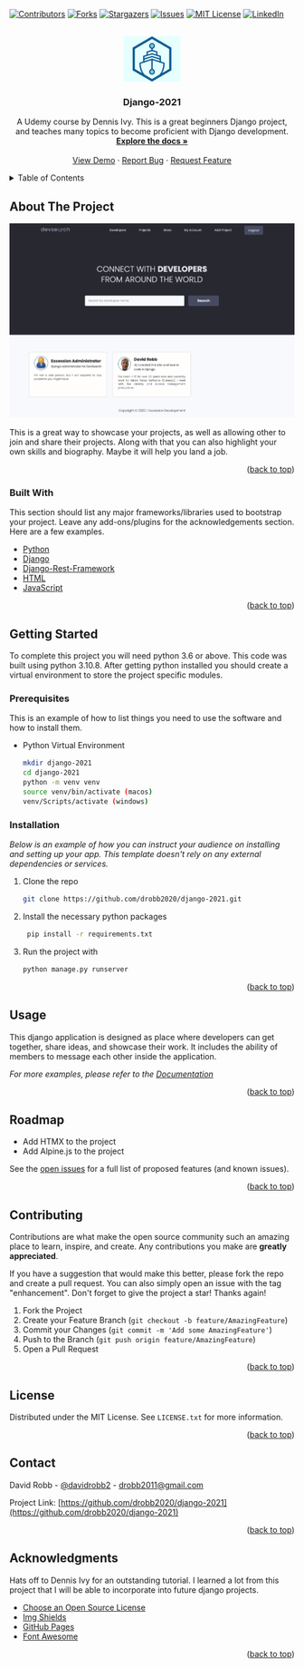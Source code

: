 <div id="top"></div>
<!--
*** Thanks for checking out the Best-README-Template. If you have a suggestion
*** that would make this better, please fork the repo and create a pull request
*** or simply open an issue with the tag "enhancement".
*** Don't forget to give the project a star!
*** Thanks again! Now go create something AMAZING! :D
-->

<!-- PROJECT SHIELDS -->
<!--
*** I'm using markdown "reference style" links for readability.
*** Reference links are enclosed in brackets [ ] instead of parentheses ( ).
*** See the bottom of this document for the declaration of the reference variables
*** for contributors-url, forks-url, etc. This is an optional, concise syntax you may use.
*** https://www.markdownguide.org/basic-syntax/#reference-style-links
-->
[![Contributors][contributors-shield]][contributors-url]
[![Forks][forks-shield]][forks-url]
[![Stargazers][stars-shield]][stars-url]
[![Issues][issues-shield]][issues-url]
[![MIT License][license-shield]][license-url]
[![LinkedIn][linkedin-shield]][linkedin-url]

<!-- PROJECT LOGO -->
<br />
<div align="center">
  <a href="https://github.com/drobb2020/django-2021">
    <img src="static/assets/logo-md.jpg" alt="Logo" width="100">
  </a>

  <h3 align="center">Django-2021</h3>

  <p align="center">
    A Udemy course by Dennis Ivy. This is a great beginners Django project, and teaches many topics to become proficient with Django development.
    <br />
    <a href="https://github.com/drobb2020/django-2021"><strong>Explore the docs »</strong></a>
    <br />
    <br />
    <a href="https://github.com/drobb2020/django-2021">View Demo</a>
    ·
    <a href="https://github.com/drobb2020/django-2021/issues">Report Bug</a>
    ·
    <a href="https://github.com/drobb2020/django-2021/issues">Request Feature</a>
  </p>
</div>

<!-- TABLE OF CONTENTS -->
<details>
  <summary>Table of Contents</summary>
  <ol>
    <li>
      <a href="#about-the-project">About The Project</a>
      <ul>
        <li><a href="#built-with">Built With</a></li>
      </ul>
    </li>
    <li>
      <a href="#getting-started">Getting Started</a>
      <ul>
        <li><a href="#prerequisites">Prerequisites</a></li>
        <li><a href="#installation">Installation</a></li>
      </ul>
    </li>
    <li><a href="#usage">Usage</a></li>
    <li><a href="#roadmap">Roadmap</a></li>
    <li><a href="#contributing">Contributing</a></li>
    <li><a href="#license">License</a></li>
    <li><a href="#contact">Contact</a></li>
    <li><a href="#acknowledgments">Acknowledgments</a></li>
  </ol>
</details>

<!-- ABOUT THE PROJECT -->
## About The Project

[![Product Name Screen Shot][product-screenshot]](https://example.com)

This is a great way to showcase your projects, as well as allowing other to join and share their projects. Along with that you can also highlight your own skills and biography. Maybe it will help you land a job.

<p align="right">(<a href="#top">back to top</a>)</p>

### Built With

This section should list any major frameworks/libraries used to bootstrap your project. Leave any add-ons/plugins for the acknowledgements section. Here are a few examples.

* [Python](https://python.org)
* [Django](https://www.djangoproject.com/)
* [Django-Rest-Framework](https://www.django-rest-framework.org/)
* [HTML](https://www.w3schools.com/html/)
* [JavaScript](https://www.javascript.com/)

<p align="right">(<a href="#top">back to top</a>)</p>

<!-- GETTING STARTED -->
## Getting Started

To complete this project you will need python 3.6 or above. This code was built using python 3.10.8. After getting python installed you should create a virtual environment to store the project specific modules.

### Prerequisites

This is an example of how to list things you need to use the software and how to install them.

* Python Virtual Environment

  ```sh
  mkdir django-2021
  cd django-2021
  python -m venv venv
  source venv/bin/activate (macos)
  venv/Scripts/activate (windows)
  ```

### Installation

_Below is an example of how you can instruct your audience on installing and setting up your app. This template doesn't rely on any external dependencies or services._

1. Clone the repo

   ```sh
   git clone https://github.com/drobb2020/django-2021.git
   ```

2. Install the necessary python packages

   ```sh
    pip install -r requirements.txt
   ```

3. Run the project with

   ```sh
   python manage.py runserver
   ```

<p align="right">(<a href="#top">back to top</a>)</p>

<!-- USAGE EXAMPLES -->
## Usage

This django application is designed as place where developers can get together, share ideas, and showcase their work. It includes the ability of members to message each other inside the application.

_For more examples, please refer to the [Documentation](https://github.com/drobb2020/django-2021/issues)_

<p align="right">(<a href="#top">back to top</a>)</p>

<!-- ROADMAP -->
## Roadmap

* Add HTMX to the project
* Add Alpine.js to the project

See the [open issues](https://github.com/drobb2020/django-2021/issues) for a full list of proposed features (and known issues).

<p align="right">(<a href="#top">back to top</a>)</p>

<!-- CONTRIBUTING -->
## Contributing

Contributions are what make the open source community such an amazing place to learn, inspire, and create. Any contributions you make are **greatly appreciated**.

If you have a suggestion that would make this better, please fork the repo and create a pull request. You can also simply open an issue with the tag "enhancement".
Don't forget to give the project a star! Thanks again!

1. Fork the Project
2. Create your Feature Branch (`git checkout -b feature/AmazingFeature`)
3. Commit your Changes (`git commit -m 'Add some AmazingFeature'`)
4. Push to the Branch (`git push origin feature/AmazingFeature`)
5. Open a Pull Request

<p align="right">(<a href="#top">back to top</a>)</p>

<!-- LICENSE -->
## License

Distributed under the MIT License. See `LICENSE.txt` for more information.

<p align="right">(<a href="#top">back to top</a>)</p>

<!-- CONTACT -->
## Contact

David Robb - [@davidrobb2](https://twitter.com/davidrobb2) - drobb2011@gmail.com

Project Link: [https://github.com/drobb2020/django-2021](https://github.com/drobb2020/django-2021)

<p align="right">(<a href="#top">back to top</a>)</p>

<!-- ACKNOWLEDGMENTS -->
## Acknowledgments

Hats off to Dennis Ivy for an outstanding tutorial. I learned a lot from this project that I will be able to incorporate into future django projects.

* [Choose an Open Source License](https://choosealicense.com)
* [Img Shields](https://shields.io)
* [GitHub Pages](https://pages.github.com)
* [Font Awesome](https://fontawesome.com)

<p align="right">(<a href="#top">back to top</a>)</p>

<!-- MARKDOWN LINKS & IMAGES -->
<!-- https://www.markdownguide.org/basic-syntax/#reference-style-links -->
[contributors-shield]: https://img.shields.io/github/contributors/drobb2020/django-2021.svg?style=for-the-badge
[contributors-url]: https://github.com/drobb2020/django-2021/graphs/contributors
[forks-shield]: https://img.shields.io/github/forks/drobb2020/django-2021.svg?style=for-the-badge
[forks-url]: https://github.com/drobb2020/django-2021/network/members
[stars-shield]: https://img.shields.io/github/stars/drobb2020/django-2021.svg?style=for-the-badge
[stars-url]: https://github.com/drobb2020/django-2021/stargazers
[issues-shield]: https://img.shields.io/github/issues/drobb2020/django-2021.svg?style=for-the-badge
[issues-url]: https://github.com/drobb2020/django-2021/issues
[license-shield]: https://img.shields.io/github/license/drobb2020/django-2021.svg?style=for-the-badge
[license-url]: https://github.com/drobb2020/django-2021/blob/master/LICENSE.txt
[linkedin-shield]: https://img.shields.io/badge/-LinkedIn-black.svg?style=for-the-badge&logo=linkedin&colorB=555
[linkedin-url]: https://linkedin.com/in/othneildrew
[product-screenshot]: static/assets/screenshot.png
